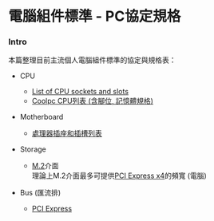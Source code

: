 # 電腦組件標準 - PC協定規格

### Intro

本篇整理目前主流個人電腦組件標準的協定與規格表：


- CPU
  - [List of CPU sockets and slots](https://en.wikipedia.org/wiki/CPU_socket#List_of_CPU_sockets_and_slots) 
  - [Coolpc CPU列表 (含腳位, 記憶體規格)](https://www.coolpc.com.tw/AMD.htm)

- Motherboard
  - [處理器插座和插槽列表](https://zh.wikipedia.org/wiki/CPU%E6%8F%92%E5%BA%A7#%E8%99%95%E7%90%86%E5%99%A8%E6%8F%92%E5%BA%A7%E5%92%8C%E6%8F%92%E6%A7%BD%E5%88%97%E8%A1%A8) 

- Storage
  - [M.2](https://zh.wikipedia.org/zh-tw/M.2)介面  
    理論上M.2介面最多可提供[PCI Express x4](https://zh.wikipedia.org/zh-tw/PCI_Express#%E5%8E%86%E5%8F%B2)的頻寬 (電腦)

- Bus (匯流排)
  - [PCI Express](https://zh.wikipedia.org/zh-tw/PCI_Express)
